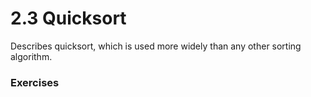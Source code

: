 # 2.3 Quicksort
Describes quicksort, which is used more widely than any other sorting algorithm.

### Exercises